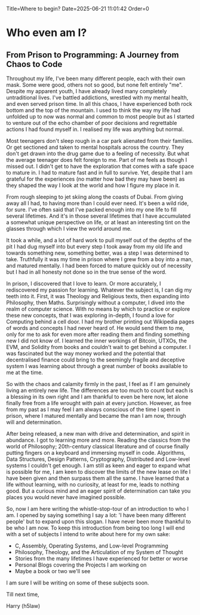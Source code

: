 Title=Where to begin?
Date=2025-06-21 11:01:42
Order=0

# Who even am I?
## From Prison to Programming: A Journey from Chaos to Code

Throughout my life, I've been many different people, each with their own mask.
Some were good, others not so good, but none felt entirely "me". Despite my apparent
youth, I have already lived many completely untraditional lives. I've battled
addictions, wrestled with my mental health, and even served prison time. In all
this chaos, I have experienced both rock bottom and the top of the mountain. I
used to think the way my life had unfolded up to now was normal and common to
most people but as I started to venture out of the echo chamber of poor
decisions and regrettable actions I had found myself in. I realised my life was
anything but normal.

Most teenagers don't sleep rough in a car park alienated from their families.
Or get sectioned and taken to mental hospitals across the country. They don't get
drawn into the drug game due to a feeling of necessity. But what the average
teenager does felt foreign to me. Part of me feels as though I missed out. I
didn't get to have the exploration that comes with a safe space to mature in. I
had to mature fast and in full to survive. Yet, despite that I am grateful for
the experiences (no matter how bad they may have been) as they shaped the way I
look at the world and how I figure my place in it.

From rough sleeping to jet skiing along the coasts of Dubai. From giving away
all I had, to having more than I could ever need. It's been a wild ride, for
sure. I've often said that I've packed enough into my one life to fill several
lifetimes. And it's in those several lifetimes that I have accumulated a
somewhat unique perspective on life, or at least an interesting tint on the
glasses through which I view the world around me.

It took a while, and a lot of hard work to pull myself out of the depths of the
pit I had dug myself into but every step I took away from my old life and towards
something new, something better, was a step I was determined to take. Truthfully
it was my time in prison where I grew from a boy into a man, and matured mentally.
I had been forced to mature quickly out of necessity but I had in all honesty not
done so in the true sense of the word.

In prison, I discovered that I love to learn. Or more accurately, I rediscovered my
passion for learning. Whatever the subject is, I can dig my teeth into it. First, it
was Theology and Religious texts, then expanding into Philosophy, then Maths.
Surprisingly without a computer, I dived into the realm of computer science. With
no means by which to practice or explore these new concepts, that I was exploring
in-depth, I found a love for Computing behind a cell door. I had my brother
printing out Wikipedia pages of words and concepts I had never heard of. He would
send them to me, only for me to ask for even more after reading them and
finding something new I did not know of. I learned the inner workings of
Bitcoin, UTXOs, the EVM, and Solidity from books and couldn't wait to get behind
a computer. I was fascinated but the way money worked and the potential that
decentralised finance could bring to the seemingly fragile and deceptive system
I was learning about through a great number of books available to me at the time.

So with the chaos and calamity firmly in the past, I feel as if I am genuinely
living an entirely new life. The differences are too much to count but each is
a blessing in its own right and I am thankful to even be here now, let alone
finally free from a life wrought with pain at every junction. However,
as free from my past as I may feel I am always conscious of the time I spent in
prison, where I matured mentally and became the man I am now, through will and
determination.

After being released, a new man with drive and determination, and spirit in
abundance. I got to learning more and more. Reading the classics from the world
of Philosophy; 20th-century classical literature and of course finally putting
fingers on a keyboard and immersing myself in code. Algorithms, Data Structures,
Design Patterns, Cryptography, Distributed and Low-level systems I couldn't get
enough. I am still as keen and eager to expand what is possible for me, I am
keen to discover the limits of the new lease on life I have been given and then
surpass them all the same. I have learned that a life without learning, with no
curiosity, at least for me, leads to nothing good. But a curious mind and an
eager spirit of determination can take you places you would never have imagined
possible.

So, now I am here writing the whistle-stop-tour of an introduction to who I am.
I opened by saying something I say a lot: 'I have been many different people'
but to expand upon this slogan. I have never been more thankful to be who I am
now. To keep this introduction from being too long I will end with a set of
subjects I intend to write about here for my own sake:

- C, Assembly, Operating Systems, and Low-level Programming
- Philosophy, Theology, and the Articulation of my System of Thought
- Stories from the many lifetimes I have experienced for better or worse
- Personal Blogs covering the Projects I am working on
- Maybe a book or two we'll see

I am sure I will be writing on some of these subjects soon.

Till next time,


Harry (h5law)
